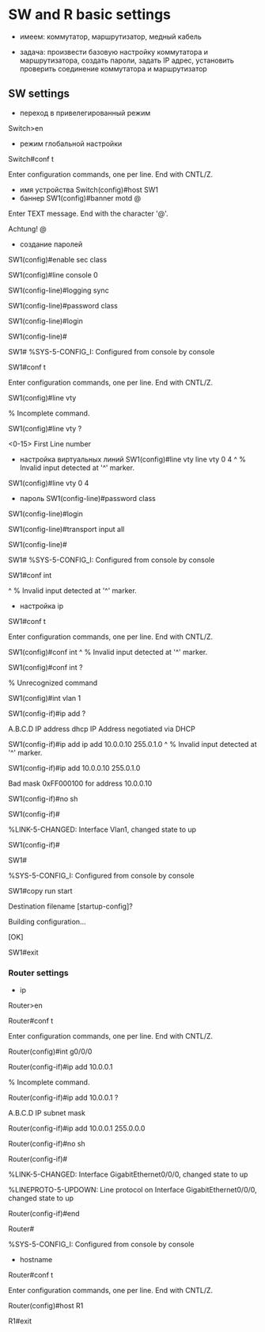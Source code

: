 # SW and R basic settings

- имеем: коммутатор, маршрутизатор, медный кабель 

- задача: произвести базовую настройку коммутатора и маршрутизатора, создать пароли, задать IP адрес, установить проверить соединение коммутатора и маршрутизатор
## SW settings
- переход в привелегированный режим

Switch>en
- режим глобальной настройки

Switch#conf t

Enter configuration commands, one per line.  End with CNTL/Z.
- имя устройства
Switch(config)#host SW1
- баннер
SW1(config)#banner motd @

Enter TEXT message.  End with the character '@'.

Achtung! @
- создание паролей
 
SW1(config)#enable sec class

SW1(config)#line console 0

SW1(config-line)#logging sync

SW1(config-line)#password class

SW1(config-line)#login

SW1(config-line)#

SW1#
%SYS-5-CONFIG_I: Configured from console by console

SW1#conf t

Enter configuration commands, one per line.  End with CNTL/Z.

SW1(config)#line vty

% Incomplete command.

SW1(config)#line vty ?

<0-15>  First Line number
- настройка виртуальных линий
SW1(config)#line vty line vty 0 4
                     ^
% Invalid input detected at '^' marker.
 
SW1(config)#line vty 0 4
- пароль
SW1(config-line)#password class

SW1(config-line)#login

SW1(config-line)#transport input all

SW1(config-line)#

SW1#
%SYS-5-CONFIG_I: Configured from console by console

SW1#conf int

^
% Invalid input detected at '^' marker.
 - настройка ip
 
SW1#conf t

Enter configuration commands, one per line.  End with CNTL/Z.

SW1(config)#conf int
             ^
% Invalid input detected at '^' marker.
	
SW1(config)#conf int ?

% Unrecognized command

SW1(config)#int vlan 1

SW1(config-if)#ip add ?

A.B.C.D  IP address
  dhcp     IP Address negotiated via DHCP

SW1(config-if)#ip add ip add 10.0.0.10 255.0.1.0
                      ^
% Invalid input detected at '^' marker.
	
SW1(config-if)#ip add 10.0.0.10 255.0.1.0

Bad mask 0xFF000100 for address 10.0.0.10

SW1(config-if)#no sh

SW1(config-if)#

%LINK-5-CHANGED: Interface Vlan1, changed state to up

SW1(config-if)#

SW1#

%SYS-5-CONFIG_I: Configured from console by console

SW1#copy run start

Destination filename [startup-config]? 

Building configuration...

[OK]

SW1#exit

### Router settings
 - ip 
 
Router>en

Router#conf t

Enter configuration commands, one per line.  End with CNTL/Z.

Router(config)#int g0/0/0

Router(config-if)#ip add 10.0.0.1

% Incomplete command.

Router(config-if)#ip add 10.0.0.1 ?

A.B.C.D  IP subnet mask

Router(config-if)#ip add 10.0.0.1 255.0.0.0

Router(config-if)#no sh


Router(config-if)#

%LINK-5-CHANGED: Interface GigabitEthernet0/0/0, changed state to up

%LINEPROTO-5-UPDOWN: Line protocol on Interface GigabitEthernet0/0/0, changed state to up

Router(config-if)#end

Router#

%SYS-5-CONFIG_I: Configured from console by console
- hostname
 
Router#conf t

Enter configuration commands, one per line.  End with CNTL/Z.

Router(config)#host R1


R1#exit
